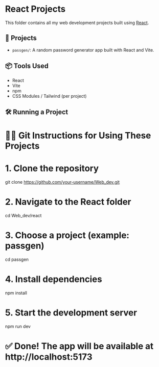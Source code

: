 # React Projects

This folder contains all my web development projects built using [React](https://reactjs.org/).

## 📁 Projects

- `passgen/`: A random password generator app built with React and Vite.

## 📦 Tools Used

- React
- Vite
- npm
- CSS Modules / Tailwind (per project)

## 🛠️ Running a Project
# 🧑‍💻 Git Instructions for Using These Projects

# 1. Clone the repository
git clone https://github.com/your-username/Web_dev.git

# 2. Navigate to the React folder
cd Web_dev/react

# 3. Choose a project (example: passgen)
cd passgen

# 4. Install dependencies
npm install

# 5. Start the development server
npm run dev

# ✅ Done! The app will be available at http://localhost:5173